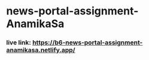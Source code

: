 # news-portal-assignment-AnamikaSa
### live link: https://b6-news-portal-assignment-anamikasa.netlify.app/
